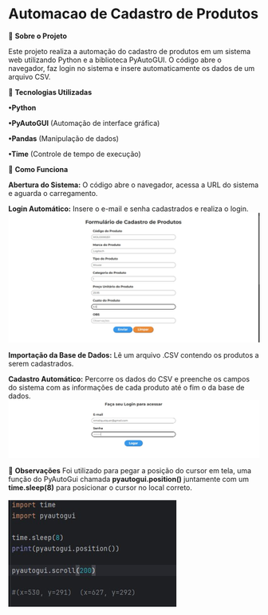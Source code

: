 # Automacao de Cadastro de Produtos

📌 **Sobre o Projeto**

Este projeto realiza a automação do cadastro de produtos em um sistema web utilizando Python e a biblioteca PyAutoGUI. O código abre o navegador, faz login no sistema e insere automaticamente os dados de um arquivo CSV.


🚀 **Tecnologias Utilizadas**

**•Python**

**•PyAutoGUI** (Automação de interface gráfica)

**•Pandas** (Manipulação de dados)

**•Time** (Controle de tempo de execução)


🔧 **Como Funciona**

**Abertura do Sistema:** O código abre o navegador, acessa a URL do sistema e aguarda o carregamento.

**Login Automático:** Insere o e-mail e senha cadastrados e realiza o login.
<br>
![Login fictício (Não incluso no projeto)](https://github.com/ArthurCSFigueiredo/Automa-o-de-Tarefas-RPA-/blob/main/Automa%C3%A7%C3%A3o%20de%20Tarefas%20(RPA)/imagens/pj_rpa.jpg)


**Importação da Base de Dados:** Lê um arquivo .CSV contendo os produtos a serem cadastrados.

**Cadastro Automático:** Percorre os dados do CSV e preenche os campos do sistema com as informações de cada produto até o fim o da base de dados.
<br>
![Tela de cadastramento (Não inclusa)](https://github.com/ArthurCSFigueiredo/Automa-o-de-Tarefas-RPA-/blob/main/Automa%C3%A7%C3%A3o%20de%20Tarefas%20(RPA)/imagens/pj_rpa2.jpg)

📢 **Observações**
Foi utilizado para pegar a posição do cursor em tela, uma função do PyAutoGui chamada **pyautogui.position()** juntamente com um **time.sleep(8)** para posicionar o cursor no local correto.
<br><br>
![Código para pegar posição](https://github.com/ArthurCSFigueiredo/Automa-o-de-Tarefas-RPA-/blob/main/Automa%C3%A7%C3%A3o%20de%20Tarefas%20(RPA)/imagens/pj_rpa3.jpg)
